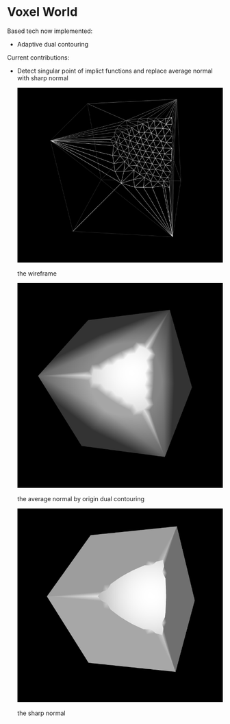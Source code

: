 # Voxel World

Based tech now implemented:

*   Adaptive dual contouring

Current contributions:

*   Detect singular point of implict functions and replace average normal with sharp normal

    ![](screenshots/wireframe.png)

    the wireframe

    ![](screenshots/averageNormal.png)

    the average normal by origin dual contouring

    ![](screenshots/sharpNormal.png)

    the sharp normal